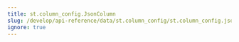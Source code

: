 ```yaml
---
title: st.column_config.JsonColumn
slug: /develop/api-reference/data/st.column_config/st.column_config.jsoncolumn
ignore: true
---
```


<Autofunction function="streamlit.column_config.JsonColumn" />
